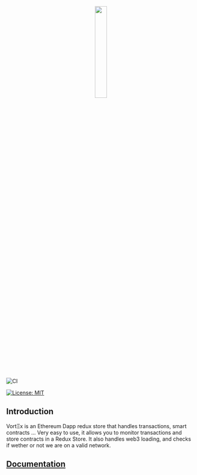 <div align="center" >
<img width="25%" src="https://gitlab.com/FlexProject/vortex/raw/master/.assets/vortex.png">
</div>

![CI](https://teamcity.rotaru.fr:2702/app/rest/builds/buildType:VortX_VortXBuild/statusIcon)


[![License: MIT](https://img.shields.io/badge/License-MIT-yellow.svg)](https://opensource.org/licenses/MIT)

## Introduction

VortΞx is an Ethereum Dapp redux store that handles transactions, smart contracts ... Very easy to use, it allows you to monitor transactions and store contracts in a Redux Store. It also handles web3 loading, and checks if wether or not we are on a valid network.

## [Documentation](https://vort-x.rtfd.io)

